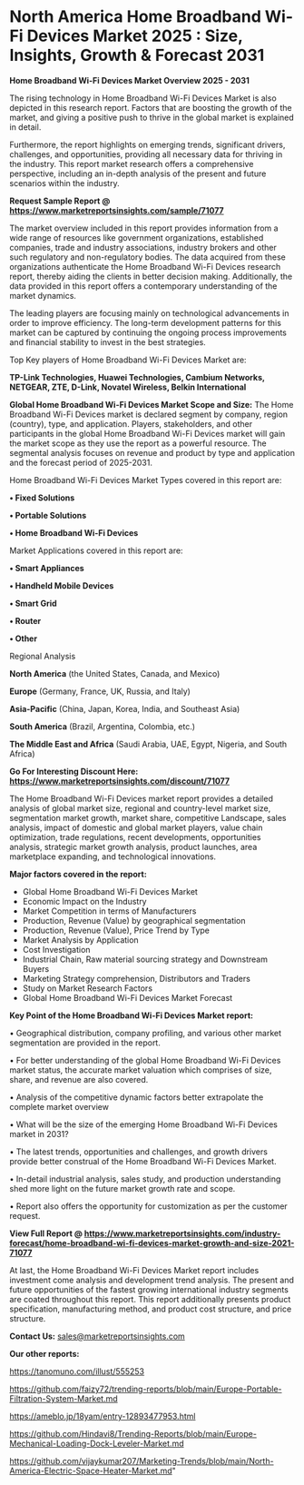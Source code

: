 # North America Home Broadband Wi-Fi Devices Market 2025 : Size, Insights, Growth & Forecast 2031

<Strong> Home Broadband Wi-Fi Devices Market Overview 2025 - 2031</strong>

The rising technology in Home Broadband Wi-Fi Devices Market is also depicted in this research report. Factors that are boosting the growth of the market, and giving a positive push to thrive in the global market is explained in detail.

Furthermore, the report highlights on emerging trends, significant drivers, challenges, and opportunities, providing all necessary data for thriving in the industry. This report market research offers a comprehensive perspective, including an in-depth analysis of the present and future scenarios within the industry.

<strong>Request Sample Report @ <a href=https://www.marketreportsinsights.com/sample/71077>https://www.marketreportsinsights.com/sample/71077</a></strong>

The market overview included in this report provides information from a wide range of resources like government organizations, established companies, trade and industry associations, industry brokers and other such regulatory and non-regulatory bodies. The data acquired from these organizations authenticate the Home Broadband Wi-Fi Devices research report, thereby aiding the clients in better decision making. Additionally, the data provided in this report offers a contemporary understanding of the market dynamics.

The leading players are focusing mainly on technological advancements in order to improve efficiency. The long-term development patterns for this market can be captured by continuing the ongoing process improvements and financial stability to invest in the best strategies.

Top Key players of Home Broadband Wi-Fi Devices Market are:

<strong>TP-Link Technologies, Huawei Technologies, Cambium Networks, NETGEAR, ZTE, D-Link, Novatel Wireless, Belkin International</strong>

<strong><b>Global Home Broadband Wi-Fi Devices Market Scope and Size:</b></strong>
The Home Broadband Wi-Fi Devices market is declared segment by company, region (country), type, and application. Players, stakeholders, and other participants in the global Home Broadband Wi-Fi Devices market will gain the market scope as they use the report as a powerful resource. The segmental analysis focuses on revenue and product by type and application and the forecast period of 2025-2031.

Home Broadband Wi-Fi Devices Market Types covered in this report are:

<strong>• Fixed Solutions

• Portable Solutions

• Home Broadband Wi-Fi Devices</strong>

Market Applications covered in this report are:

<strong>• Smart Appliances

• Handheld Mobile Devices

• Smart Grid

• Router

• Other</strong> 

Regional Analysis

<strong>North America</strong> (the United States, Canada, and Mexico)

<strong>Europe</strong> (Germany, France, UK, Russia, and Italy)

<strong>Asia-Pacific</strong> (China, Japan, Korea, India, and Southeast Asia)

<strong>South America</strong> (Brazil, Argentina, Colombia, etc.)

<strong>The Middle East and Africa</strong> (Saudi Arabia, UAE, Egypt, Nigeria, and South Africa)

<strong>Go For Interesting Discount Here: <a href=https://www.marketreportsinsights.com/discount/71077>https://www.marketreportsinsights.com/discount/71077</a></strong>

The Home Broadband Wi-Fi Devices market report provides a detailed analysis of global market size, regional and country-level market size, segmentation market growth, market share, competitive Landscape, sales analysis, impact of domestic and global market players, value chain optimization, trade regulations, recent developments, opportunities analysis, strategic market growth analysis, product launches, area marketplace expanding, and technological innovations.

<strong><b>Major factors covered in the report:</b></strong>
<ul>
  <li>Global Home Broadband Wi-Fi Devices Market </li>
  <li>Economic Impact on the Industry</li>
  <li>Market Competition in terms of Manufacturers</li>
  <li>Production, Revenue (Value) by geographical segmentation</li>
  <li>Production, Revenue (Value), Price Trend by Type</li>
  <li>Market Analysis by Application</li>
  <li>Cost Investigation</li>
  <li>Industrial Chain, Raw material sourcing strategy and Downstream Buyers</li>
  <li>Marketing Strategy comprehension, Distributors and Traders</li>
  <li>Study on Market Research Factors</li>
  <li>Global Home Broadband Wi-Fi Devices Market Forecast</li>
</ul>

<strong><b>Key Point of the Home Broadband Wi-Fi Devices Market report:</b></strong>

• Geographical distribution, company profiling, and various other market segmentation are provided in the report.

• For better understanding of the global Home Broadband Wi-Fi Devices market status, the accurate market valuation which comprises of size, share, and revenue are also covered.

• Analysis of the competitive dynamic factors better extrapolate the complete market overview

• What will be the size of the emerging Home Broadband Wi-Fi Devices market in 2031?

• The latest trends, opportunities and challenges, and growth drivers provide better construal of the Home Broadband Wi-Fi Devices Market.

• In-detail industrial analysis, sales study, and production understanding shed more light on the future market growth rate and scope.

• Report also offers the opportunity for customization as per the customer request.

<strong><b>View Full Report @ <a href=https://www.marketreportsinsights.com/industry-forecast/home-broadband-wi-fi-devices-market-growth-and-size-2021-71077>https://www.marketreportsinsights.com/industry-forecast/home-broadband-wi-fi-devices-market-growth-and-size-2021-71077</a></b></strong>


At last, the Home Broadband Wi-Fi Devices Market report includes investment come analysis and development trend analysis. The present and future opportunities of the fastest growing international industry segments are coated throughout this report. This report additionally presents product specification, manufacturing method, and product cost structure, and price structure.

<strong>Contact Us:</strong>
sales@marketreportsinsights.com

<strong>Our other reports:</strong>

<a href=https://tanomuno.com/illust/555253>https://tanomuno.com/illust/555253</a>

<a href=https://github.com/faizy72/trending-reports/blob/main/Europe-Portable-Filtration-System-Market.md>https://github.com/faizy72/trending-reports/blob/main/Europe-Portable-Filtration-System-Market.md</a>

<a href=https://ameblo.jp/18yam/entry-12893477953.html>https://ameblo.jp/18yam/entry-12893477953.html</a>

<a href=https://github.com/Hindavi8/Trending-Reports/blob/main/Europe-Mechanical-Loading-Dock-Leveler-Market.md>https://github.com/Hindavi8/Trending-Reports/blob/main/Europe-Mechanical-Loading-Dock-Leveler-Market.md</a>

<a href=https://github.com/vijaykumar207/Marketing-Trends/blob/main/North-America-Electric-Space-Heater-Market.md>https://github.com/vijaykumar207/Marketing-Trends/blob/main/North-America-Electric-Space-Heater-Market.md</a>"
